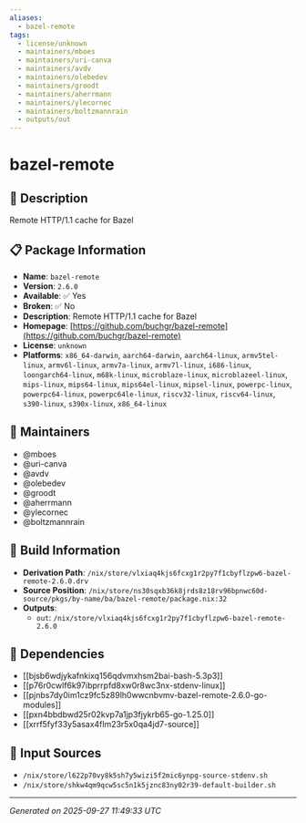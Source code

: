 ```yaml
---
aliases:
  - bazel-remote
tags:
  - license/unknown
  - maintainers/mboes
  - maintainers/uri-canva
  - maintainers/avdv
  - maintainers/olebedev
  - maintainers/groodt
  - maintainers/aherrmann
  - maintainers/ylecornec
  - maintainers/boltzmannrain
  - outputs/out
---
```


# bazel-remote

## 📝 Description

Remote HTTP/1.1 cache for Bazel

## 📋 Package Information

- **Name**: `bazel-remote`
- **Version**: `2.6.0`
- **Available**: ✅ Yes
- **Broken**: ✅ No
- **Description**: Remote HTTP/1.1 cache for Bazel
- **Homepage**: [https://github.com/buchgr/bazel-remote](https://github.com/buchgr/bazel-remote)
- **License**: `unknown`
- **Platforms**: `x86_64-darwin`, `aarch64-darwin`, `aarch64-linux`, `armv5tel-linux`, `armv6l-linux`, `armv7a-linux`, `armv7l-linux`, `i686-linux`, `loongarch64-linux`, `m68k-linux`, `microblaze-linux`, `microblazeel-linux`, `mips-linux`, `mips64-linux`, `mips64el-linux`, `mipsel-linux`, `powerpc-linux`, `powerpc64-linux`, `powerpc64le-linux`, `riscv32-linux`, `riscv64-linux`, `s390-linux`, `s390x-linux`, `x86_64-linux`
## 👥 Maintainers

- @mboes
- @uri-canva
- @avdv
- @olebedev
- @groodt
- @aherrmann
- @ylecornec
- @boltzmannrain


## 🔧 Build Information

- **Derivation Path**: `/nix/store/vlxiaq4kjs6fcxg1r2py7f1cbyflzpw6-bazel-remote-2.6.0.drv`
- **Source Position**: `/nix/store/ns30sqxb36k8jrds8z18rv96bpnwc60d-source/pkgs/by-name/ba/bazel-remote/package.nix:32`
- **Outputs**:
  - `out`:  `/nix/store/vlxiaq4kjs6fcxg1r2py7f1cbyflzpw6-bazel-remote-2.6.0`

## 🔗 Dependencies

- [[bjsb6wdjykafnkixq156qdvmxhsm2bai-bash-5.3p3]]
- [[p76r0cwlf6k97ibprrpfd8xw0r8wc3nx-stdenv-linux]]
- [[pjnbs7dy0im1cz9fc5z89lh0wwcnbvmv-bazel-remote-2.6.0-go-modules]]
- [[pxn4bbdbwd25r02kvp7a1jp3fjykrb65-go-1.25.0]]
- [[xrrf5fyf33y5asax4flm23r5x0qa4jd7-source]]

## 📁 Input Sources

- `/nix/store/l622p70vy8k5sh7y5wizi5f2mic6ynpg-source-stdenv.sh`
- `/nix/store/shkw4qm9qcw5sc5n1k5jznc83ny02r39-default-builder.sh`

---
*Generated on 2025-09-27 11:49:33 UTC*
